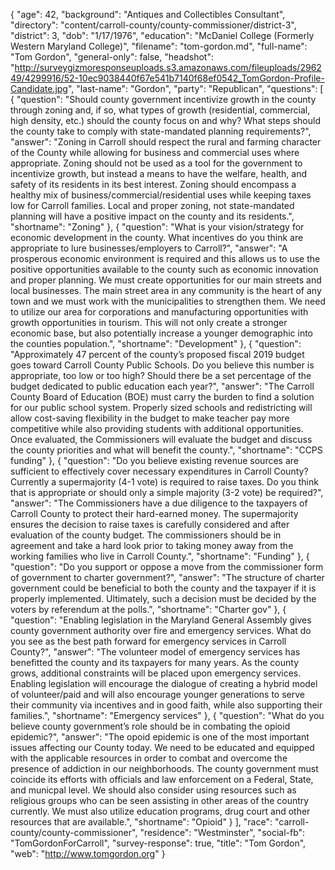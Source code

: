 {
  "age": 42,
  "background": "Antiques and Collectibles Consultant",
  "directory": "content/carroll-county/county-commissioner/district-3",
  "district": 3,
  "dob": "1/17/1976",
  "education": "McDaniel College (Formerly Western Maryland College)",
  "filename": "tom-gordon.md",
  "full-name": "Tom Gordon",
  "general-only": false,
  "headshot": "http://surveygizmoresponseuploads.s3.amazonaws.com/fileuploads/296249/4299916/52-10ec9038440f67e541b7140f68ef0542_TomGordon-Profile-Candidate.jpg",
  "last-name": "Gordon",
  "party": "Republican",
  "questions": [
    {
      "question": "Should county government incentivize growth in the county through zoning and, if so, what types of growth (residential, commercial, high density, etc.) should the county focus on and why? What steps should the county take to comply with state-mandated planning requirements?",
      "answer": "Zoning in Carroll should respect the rural and farming character of the County while allowing for business and commercial uses where appropriate.  Zoning should not be used as a tool for the government to incentivize growth, but instead a means to have the welfare, health, and safety of its residents in its best interest.  Zoning should encompass a healthy mix of business/commercial/residential uses while keeping taxes low for Carroll families.  Local and proper zoning, not state-mandated planning will have a positive impact on the county and its residents.",
      "shortname": "Zoning"
    },
    {
      "question": "What is your vision/strategy for economic development in the county. What incentives do you think are appropriate to lure businesses/employers to Carroll?",
      "answer": "A prosperous economic environment is required and this allows us to use the positive opportunities available to the county such as economic innovation and proper planning. We must create opportunities for our main streets and local businesses. The main street area in any community is the heart of any town and we must work with the municipalities to strengthen them. We need to utilize our area for corporations and manufacturing opportunities with growth opportunities in tourism. This will not only create a stronger economic base, but also potentially increase a younger demographic into the counties population.",
      "shortname": "Development"
    },
    {
      "question": "Approximately 47 percent of the county’s proposed fiscal 2019 budget goes toward Carroll County Public Schools. Do you believe this number is appropriate, too low or too high? Should there be a set percentage of the budget dedicated to public education each year?",
      "answer": "The Carroll County Board of Education (BOE) must carry the burden to find a solution for our public school system.  Properly sized schools and redistricting will allow cost-saving flexibility in the budget to make teacher pay more competitive while also providing students with additional opportunities. Once evaluated, the Commissioners will evaluate the budget and discuss the county priorities and what will benefit the county.",
      "shortname": "CCPS funding"
    },
    {
      "question": "Do you believe existing revenue sources are sufficient to effectively cover necessary expenditures in Carroll County? Currently a supermajority (4-1 vote) is required to raise taxes. Do you think that is appropriate or should only a simple majority (3-2 vote) be required?",
      "answer": "The Commissioners have a due diligence to the taxpayers of Carroll County to protect their hard-earned money.  The supermajority ensures the decision to raise taxes is carefully considered and after evaluation of the county budget. The commissioners should be in agreement and take a hard look prior to taking money away from the working families who live in Carroll County.",
      "shortname": "Funding"
    },
    {
      "question": "Do you support or oppose a move from the commissioner form of government to charter government?",
      "answer": "The structure of charter government could be beneficial to both the county and the taxpayer if it is properly implemented. Ultimately, such a decision must be decided by the voters by referendum at the polls.",
      "shortname": "Charter gov"
    },
    {
      "question": "Enabling legislation in the Maryland General Assembly gives county government authority over fire and emergency services. What do you see as the best path forward for emergency services in Carroll County?",
      "answer": "The volunteer model of emergency services has benefitted the county and its taxpayers for many years. As the county grows, additional constraints will be placed upon emergency services.  Enabling legislation will encourage the dialogue of creating a hybrid model of volunteer/paid and will also encourage younger generations to serve their community via incentives and in good faith, while also supporting their families.",
      "shortname": "Emergency services"
    },
    {
      "question": "What do you believe county government’s role should be in combating the opioid epidemic?",
      "answer": "The opoid epidemic is one of the most important issues affecting our County today. We need to be educated and equipped with the applicable resources in order to combat and overcome the presence of addiction in our neighborhoods. The county government must coincide its efforts with officials and law enforcement on a Federal, State, and municpal level. We should also consider using resources such as religious groups who can be seen assisting in other areas of the country currently. We must also utilize education programs, drug court and other resources that are available.",
      "shortname": "Opioid"
    }
  ],
  "race": "carroll-county/county-commissioner",
  "residence": "Westminster",
  "social-fb": "TomGordonForCarroll",
  "survey-response": true,
  "title": "Tom Gordon",
  "web": "http://www.tomgordon.org"
}
